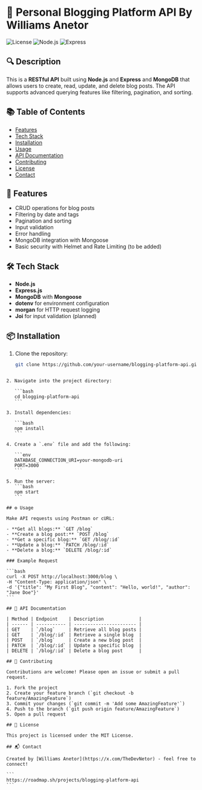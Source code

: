 # 📓 Personal Blogging Platform API By Williams Anetor

![License](https://img.shields.io/badge/license-MIT-green)
![Node.js](https://img.shields.io/badge/Node.js-18.x-brightgreen)
![Express](https://img.shields.io/badge/Express.js-4.x-blue)

## 🔍 Description

This is a **RESTful API** built using **Node.js** and **Express** and **MongoDB** that allows users to create, read, update, and delete blog posts. The API supports advanced querying features like filtering, pagination, and sorting.

## 📚 Table of Contents

- [Features](#features)
- [Tech Stack](#tech-stack)
- [Installation](#installation)
- [Usage](#usage)
- [API Documentation](#api-documentation)
- [Contributing](#contributing)
- [License](#license)
- [Contact](#contact)

## 🚀 Features

- CRUD operations for blog posts
- Filtering by date and tags
- Pagination and sorting
- Input validation
- Error handling
- MongoDB integration with Mongoose
- Basic security with Helmet and Rate Limiting (to be added)

## 🛠️ Tech Stack

- **Node.js**
- **Express.js**
- **MongoDB** with **Mongoose**
- **dotenv** for environment configuration
- **morgan** for HTTP request logging
- **Joi** for input validation (planned)

## 📦 Installation

1. Clone the repository:
   ```bash
   git clone https://github.com/your-username/blogging-platform-api.git
   ```

````

2. Navigate into the project directory:

   ```bash
   cd blogging-platform-api
   ```

3. Install dependencies:

   ```bash
   npm install
   ```

4. Create a `.env` file and add the following:

   ```env
   DATABASE_CONNECTION_URI=your-mongodb-uri
   PORT=3000
   ```

5. Run the server:
   ```bash
   npm start
   ```

## ⚙️ Usage

Make API requests using Postman or cURL:

- **Get all blogs:** `GET /blog`
- **Create a blog post:** `POST /blog`
- **Get a specific blog:** `GET /blog/:id`
- **Update a blog:** `PATCH /blog/:id`
- **Delete a blog:** `DELETE /blog/:id`

### Example Request

```bash
curl -X POST http://localhost:3000/blog \
-H "Content-Type: application/json" \
-d '{"title": "My First Blog", "content": "Hello, world!", "author": "Jane Doe"}'
```

## 📑 API Documentation

| Method | Endpoint    | Description             |
| ------ | ----------- | ----------------------- |
| GET    | `/blog`     | Retrieve all blog posts |
| GET    | `/blog/:id` | Retrieve a single blog  |
| POST   | `/blog`     | Create a new blog post  |
| PATCH  | `/blog/:id` | Update a specific blog  |
| DELETE | `/blog/:id` | Delete a blog post      |

## 🤝 Contributing

Contributions are welcome! Please open an issue or submit a pull request.

1. Fork the project
2. Create your feature branch (`git checkout -b feature/AmazingFeature`)
3. Commit your changes (`git commit -m 'Add some AmazingFeature'`)
4. Push to the branch (`git push origin feature/AmazingFeature`)
5. Open a pull request

## 📜 License

This project is licensed under the MIT License.

## 📬 Contact

Created by [Williams Anetor](https://x.com/TheDevNetor) - feel free to connect!

```
https://roadmap.sh/projects/blogging-platform-api
```
````
